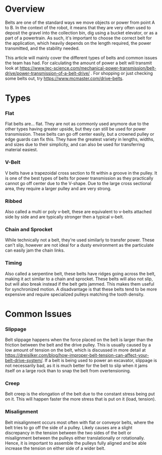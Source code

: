 <!-- TITLE: Belts -->
<!-- SUBTITLE: A quick summary of Belts -->

# Overview
Belts are one of the standard ways we move objects or power from point A to B. In the context of the robot, it means that they are very often used to deposit the gravel into the collection bin, dig using a bucket elevator, or as a part of a powertrain. As such, it's important to choose the correct belt for the application, which heavily depends on the length required, the power transmitted, and the stability needed.

This article will mainly cover the different types of belts and common issues the team has had. For calculating the amount of power a belt will transmit look at https://www.tec-science.com/mechanical-power-transmission/belt-drive/power-transmission-of-a-belt-drive/ . For shopping or just checking some belts out, try https://www.mcmaster.com/drive-belts. 

# Types
### Flat
Flat belts are... flat. They are not as commonly used anymore due to the other types having greater upside, but they can still be used for power transmission. These belts can go off center easily, but a crowned pulley or edge guards can fix this. They have the greatest variety in lengths, widths, and sizes due to their simplicity, and can also be used for transferring material easiest.
### V-Belt
V belts have a trapezoidal cross section to fit within a groove in the pulley. It is one of the best types of belts for power transmission as they practically cannot go off center due to the V-shape. Due to the large cross sectional area, they require a larger pulley and are very strong. 
### Ribbed
Also called a multi or poly v-belt, these are equivalent to v-belts attached side by side and are typically stronger then a typical v-belt.
### Chain and Sprocket
While technically not a belt, they're used similarly to transfer power. These can't slip, however are not ideal for a dusty environment as the particulate can easily jam the chain links. 
### Timing
Also called a serpentine belt, these belts have ridges going across the belt, making it act similar to a chain and sprocket. These belts will also not slip, but will also break instead if the belt gets jammed. This makes them useful for synchronized motion. A disadvantage is that these belts tend to be more expensive and require specialized pulleys matching the tooth density.

# Common Issues
### Slippage
Belt slippage happens when the force placed on the belt is larger than the friction between the belt and the drive pulley. This is usually caused by a low amount of tension on the belt, which is discussed in more detail at https://dreisilker.com/blog/how-improper-belt-tension-can-affect-your-belt-drive-system/. If a belt is being used to power an excavator, slippage is not necessarily bad, as it is much better for the belt to slip when it jams itself on a large rock than to snap the belt from overtensioning.

### Creep
Belt creep is the elongation of the belt due to the constant stress being put on it. This will happen faster the more stress that is put on it (load, tension).
### Misalignment
Belt misalignment occurs most often with flat or conveyor belts, where the belt tries to go off the side of a pulley. Likely causes are a slight discrepancy in the tension between the two sides of the belt or misalignment between the pulleys either translationally or rotationally. Hence, it is important to assemble the pulleys fully aligned and be able increase the tension on either side of a wider belt.
